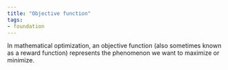 ```yaml
---
title: "Objective function"
tags:
- foundation
---
```


In mathematical optimization, an objective function (also sometimes known as a reward function) represents the phenomenon we want to maximize or minimize. 